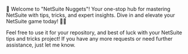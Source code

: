 🚀 Welcome to "NetSuite Nuggets"! Your one-stop hub for mastering NetSuite with tips, tricks, and expert insights. Dive in and elevate your NetSuite game today! 💼💡

Feel free to use it for your repository, and best of luck with your NetSuite tips and tricks project! If you have any more requests or need further assistance, just let me know.
